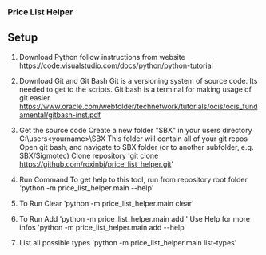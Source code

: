 ### Price List Helper

## Setup
1. Download Python 
follow instructions from website https://code.visualstudio.com/docs/python/python-tutorial

2. Download Git and Git Bash
Git is a versioning system of source code. Its needed to get to the scripts.
Git bash is a terminal for making usage of git easier.
https://www.oracle.com/webfolder/technetwork/tutorials/ocis/ocis_fundamental/gitbash-inst.pdf

3. Get the source code
Create a new folder "SBX" in your users directory C:\users\<yourname>\SBX
This folder will contain all of your git repos
Open git bash, and navigate to SBX folder (or to another subfolder, e.g. SBX/Sigmotec)
Clone repository 
'git clone https://github.com/roxinbj/price_list_helper.git'

4. Run Command
To get help to this tool, run from repository root folder
'python -m price_list_helper.main --help'

5. To Run Clear
'python -m price_list_helper.main clear'

6. To Run Add
'python -m price_list_helper.main add <type> <qty>'
Use Help for more infos 
'python -m price_list_helper.main add --help'

7. List all possible types
'python -m price_list_helper.main list-types'